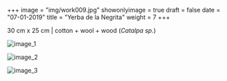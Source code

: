 +++
image = "img/work009.jpg"
showonlyimage = true
draft = false
date = "07-01-2019"
title = "Yerba de la Negrita"
weight = 7
+++

30 cm x 25 cm | cotton + wool + wood (_Catalpa sp._)

![image_1][1]

![image_2][2]

![image_3][3]

[1]: /img/work_9/image_1.jpg
[2]: /img/work_9/image_2.jpg
[3]: /img/work_9/image_3.jpg
